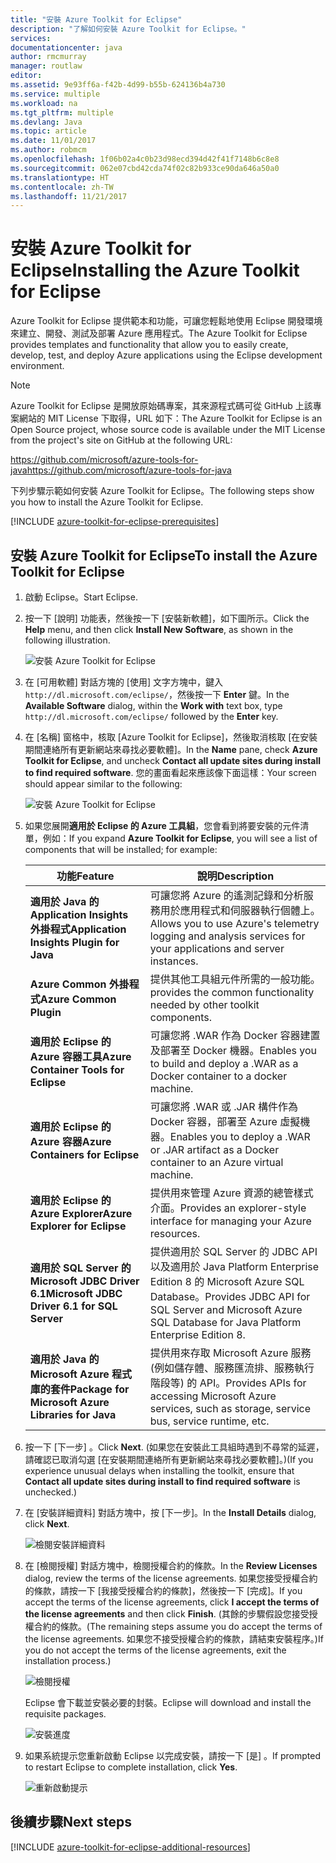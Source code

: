 ```yaml
---
title: "安裝 Azure Toolkit for Eclipse"
description: "了解如何安裝 Azure Toolkit for Eclipse。"
services: 
documentationcenter: java
author: rmcmurray
manager: routlaw
editor: 
ms.assetid: 9e93ff6a-f42b-4d99-b55b-624136b4a730
ms.service: multiple
ms.workload: na
ms.tgt_pltfrm: multiple
ms.devlang: Java
ms.topic: article
ms.date: 11/01/2017
ms.author: robmcm
ms.openlocfilehash: 1f06b02a4c0b23d98ecd394d42f41f7148b6c8e8
ms.sourcegitcommit: 062e07cbd42cda74f02c82b933ce90da646a50a0
ms.translationtype: HT
ms.contentlocale: zh-TW
ms.lasthandoff: 11/21/2017
---
```

# <a name="installing-the-azure-toolkit-for-eclipse"></a><span data-ttu-id="b4962-103">安裝 Azure Toolkit for Eclipse</span><span class="sxs-lookup"><span data-stu-id="b4962-103">Installing the Azure Toolkit for Eclipse</span></span>

<span data-ttu-id="b4962-104">Azure Toolkit for Eclipse 提供範本和功能，可讓您輕鬆地使用 Eclipse 開發環境來建立、開發、測試及部署 Azure 應用程式。</span><span class="sxs-lookup"><span data-stu-id="b4962-104">The Azure Toolkit for Eclipse provides templates and functionality that allow you to easily create, develop, test, and deploy Azure applications using the Eclipse development environment.</span></span>

> [!NOTE] 
> 
> <span data-ttu-id="b4962-105">Azure Toolkit for Eclipse 是開放原始碼專案，其來源程式碼可從 GitHub 上該專案網站的 MIT License 下取得，URL 如下：</span><span class="sxs-lookup"><span data-stu-id="b4962-105">The Azure Toolkit for Eclipse is an Open Source project, whose source code is available under the MIT License from the project's site on GitHub at the following URL:</span></span> 
> 
> <span data-ttu-id="b4962-106"><https://github.com/microsoft/azure-tools-for-java></span><span class="sxs-lookup"><span data-stu-id="b4962-106"><https://github.com/microsoft/azure-tools-for-java></span></span> 
> 

<span data-ttu-id="b4962-107">下列步驟示範如何安裝 Azure Toolkit for Eclipse。</span><span class="sxs-lookup"><span data-stu-id="b4962-107">The following steps show you how to install the Azure Toolkit for Eclipse.</span></span>

[!INCLUDE [azure-toolkit-for-eclipse-prerequisites](../includes/azure-toolkit-for-eclipse-prerequisites.md)]

## <a name="to-install-the-azure-toolkit-for-eclipse"></a><span data-ttu-id="b4962-108">安裝 Azure Toolkit for Eclipse</span><span class="sxs-lookup"><span data-stu-id="b4962-108">To install the Azure Toolkit for Eclipse</span></span>

1. <span data-ttu-id="b4962-109">啟動 Eclipse。</span><span class="sxs-lookup"><span data-stu-id="b4962-109">Start Eclipse.</span></span>

1. <span data-ttu-id="b4962-110">按一下 [說明] 功能表，然後按一下 [安裝新軟體]，如下圖所示。</span><span class="sxs-lookup"><span data-stu-id="b4962-110">Click the **Help** menu, and then click **Install New Software**, as shown in the following illustration.</span></span>
   
   ![安裝 Azure Toolkit for Eclipse][01]

1. <span data-ttu-id="b4962-112">在 [可用軟體] 對話方塊的 [使用] 文字方塊中，鍵入 `http://dl.microsoft.com/eclipse/`，然後按一下 **Enter** 鍵。</span><span class="sxs-lookup"><span data-stu-id="b4962-112">In the **Available Software** dialog, within the **Work with** text box, type `http://dl.microsoft.com/eclipse/` followed by the **Enter** key.</span></span>

1. <span data-ttu-id="b4962-113">在 [名稱] 窗格中，核取 [Azure Toolkit for Eclipse]，然後取消核取 [在安裝期間連絡所有更新網站來尋找必要軟體]。</span><span class="sxs-lookup"><span data-stu-id="b4962-113">In the **Name** pane, check **Azure Toolkit for Eclipse**, and uncheck **Contact all update sites during install to find required software**.</span></span> <span data-ttu-id="b4962-114">您的畫面看起來應該像下面這樣：</span><span class="sxs-lookup"><span data-stu-id="b4962-114">Your screen should appear similar to the following:</span></span>
   
   ![安裝 Azure Toolkit for Eclipse][02]

1. <span data-ttu-id="b4962-116">如果您展開**適用於 Eclipse 的 Azure 工具組**，您會看到將要安裝的元件清單，例如：</span><span class="sxs-lookup"><span data-stu-id="b4962-116">If you expand **Azure Toolkit for Eclipse**, you will see a list of components that will be installed; for example:</span></span>

   | <span data-ttu-id="b4962-117">功能</span><span class="sxs-lookup"><span data-stu-id="b4962-117">Feature</span></span> | <span data-ttu-id="b4962-118">說明</span><span class="sxs-lookup"><span data-stu-id="b4962-118">Description</span></span> | 
   |---|---| 
   | <span data-ttu-id="b4962-119">**適用於 Java 的 Application Insights 外掛程式**</span><span class="sxs-lookup"><span data-stu-id="b4962-119">**Application Insights Plugin for Java**</span></span> | <span data-ttu-id="b4962-120">可讓您將 Azure 的遙測記錄和分析服務用於應用程式和伺服器執行個體上。</span><span class="sxs-lookup"><span data-stu-id="b4962-120">Allows you to use Azure's telemetry logging and analysis services for your applications and server instances.</span></span> | 
   | <span data-ttu-id="b4962-121">**Azure Common 外掛程式**</span><span class="sxs-lookup"><span data-stu-id="b4962-121">**Azure Common Plugin**</span></span> | <span data-ttu-id="b4962-122">提供其他工具組元件所需的一般功能。</span><span class="sxs-lookup"><span data-stu-id="b4962-122">provides the common functionality needed by other toolkit components.</span></span> | 
   | <span data-ttu-id="b4962-123">**適用於 Eclipse 的 Azure 容器工具**</span><span class="sxs-lookup"><span data-stu-id="b4962-123">**Azure Container Tools for Eclipse**</span></span> | <span data-ttu-id="b4962-124">可讓您將 .WAR 作為 Docker 容器建置及部署至 Docker 機器。</span><span class="sxs-lookup"><span data-stu-id="b4962-124">Enables you to build and deploy a .WAR as a Docker container to a docker machine.</span></span> | 
   | <span data-ttu-id="b4962-125">**適用於 Eclipse 的 Azure 容器**</span><span class="sxs-lookup"><span data-stu-id="b4962-125">**Azure Containers for Eclipse**</span></span> | <span data-ttu-id="b4962-126">可讓您將 .WAR 或 .JAR 構件作為 Docker 容器，部署至 Azure 虛擬機器。</span><span class="sxs-lookup"><span data-stu-id="b4962-126">Enables you to deploy a .WAR or .JAR artifact as a Docker container to an Azure virtual machine.</span></span> | 
   | <span data-ttu-id="b4962-127">**適用於 Eclipse 的 Azure Explorer**</span><span class="sxs-lookup"><span data-stu-id="b4962-127">**Azure Explorer for Eclipse**</span></span> | <span data-ttu-id="b4962-128">提供用來管理 Azure 資源的總管樣式介面。</span><span class="sxs-lookup"><span data-stu-id="b4962-128">Provides an explorer-style interface for managing your Azure resources.</span></span> | 
   | <span data-ttu-id="b4962-129">**適用於 SQL Server 的 Microsoft JDBC Driver 6.1**</span><span class="sxs-lookup"><span data-stu-id="b4962-129">**Microsoft JDBC Driver 6.1 for SQL Server**</span></span> | <span data-ttu-id="b4962-130">提供適用於 SQL Server 的 JDBC API 以及適用於 Java Platform Enterprise Edition 8 的 Microsoft Azure SQL Database。</span><span class="sxs-lookup"><span data-stu-id="b4962-130">Provides JDBC API for SQL Server and Microsoft Azure SQL Database for Java Platform Enterprise Edition 8.</span></span> | 
   | <span data-ttu-id="b4962-131">**適用於 Java 的 Microsoft Azure 程式庫的套件**</span><span class="sxs-lookup"><span data-stu-id="b4962-131">**Package for Microsoft Azure Libraries for Java**</span></span> | <span data-ttu-id="b4962-132">提供用來存取 Microsoft Azure 服務 (例如儲存體、服務匯流排、服務執行階段等) 的 API。</span><span class="sxs-lookup"><span data-stu-id="b4962-132">Provides APIs for accessing Microsoft Azure services, such as storage, service bus, service runtime, etc.</span></span> | 

1. <span data-ttu-id="b4962-133">按一下 [下一步] 。</span><span class="sxs-lookup"><span data-stu-id="b4962-133">Click **Next**.</span></span> <span data-ttu-id="b4962-134">(如果您在安裝此工具組時遇到不尋常的延遲，請確認已取消勾選 [在安裝期間連絡所有更新網站來尋找必要軟體]。)</span><span class="sxs-lookup"><span data-stu-id="b4962-134">(If you experience unusual delays when installing the toolkit, ensure that **Contact all update sites during install to find required software** is unchecked.)</span></span>

1. <span data-ttu-id="b4962-135">在 [安裝詳細資料] 對話方塊中，按 [下一步]。</span><span class="sxs-lookup"><span data-stu-id="b4962-135">In the **Install Details** dialog, click **Next**.</span></span>
   
   ![檢閱安裝詳細資料][03]

1. <span data-ttu-id="b4962-137">在 [檢閱授權] 對話方塊中，檢閱授權合約的條款。</span><span class="sxs-lookup"><span data-stu-id="b4962-137">In the **Review Licenses** dialog, review the terms of the license agreements.</span></span> <span data-ttu-id="b4962-138">如果您接受授權合約的條款，請按一下 [我接受授權合約的條款]，然後按一下 [完成]。</span><span class="sxs-lookup"><span data-stu-id="b4962-138">If you accept the terms of the license agreements, click **I accept the terms of the license agreements** and then click **Finish**.</span></span> <span data-ttu-id="b4962-139">(其餘的步驟假設您接受授權合約的條款。</span><span class="sxs-lookup"><span data-stu-id="b4962-139">(The remaining steps assume you do accept the terms of the license agreements.</span></span> <span data-ttu-id="b4962-140">如果您不接受授權合約的條款，請結束安裝程序。)</span><span class="sxs-lookup"><span data-stu-id="b4962-140">If you do not accept the terms of the license agreements, exit the installation process.)</span></span>
   
   ![檢閱授權][04]
   
   <span data-ttu-id="b4962-142">Eclipse 會下載並安裝必要的封裝。</span><span class="sxs-lookup"><span data-stu-id="b4962-142">Eclipse will download and install the requisite packages.</span></span>
   
   ![安裝進度][05]

1. <span data-ttu-id="b4962-144">如果系統提示您重新啟動 Eclipse 以完成安裝，請按一下 [是] 。</span><span class="sxs-lookup"><span data-stu-id="b4962-144">If prompted to restart Eclipse to complete installation, click **Yes**.</span></span>
   
   ![重新啟動提示][06]

## <a name="next-steps"></a><span data-ttu-id="b4962-146">後續步驟</span><span class="sxs-lookup"><span data-stu-id="b4962-146">Next steps</span></span>

[!INCLUDE [azure-toolkit-for-eclipse-additional-resources](../includes/azure-toolkit-for-eclipse-additional-resources.md)]

<!-- URL List -->

<!-- Legacy MSDN URL = https://msdn.microsoft.com/library/azure/hh690946.aspx -->

<!-- IMG List -->

[01]: media/azure-toolkit-for-eclipse-installation/eclipse-installation-01.png
[02]: media/azure-toolkit-for-eclipse-installation/eclipse-installation-02.png
[03]: media/azure-toolkit-for-eclipse-installation/eclipse-installation-03.png
[04]: media/azure-toolkit-for-eclipse-installation/eclipse-installation-04.png
[05]: media/azure-toolkit-for-eclipse-installation/eclipse-installation-05.png
[06]: media/azure-toolkit-for-eclipse-installation/eclipse-installation-06.png
